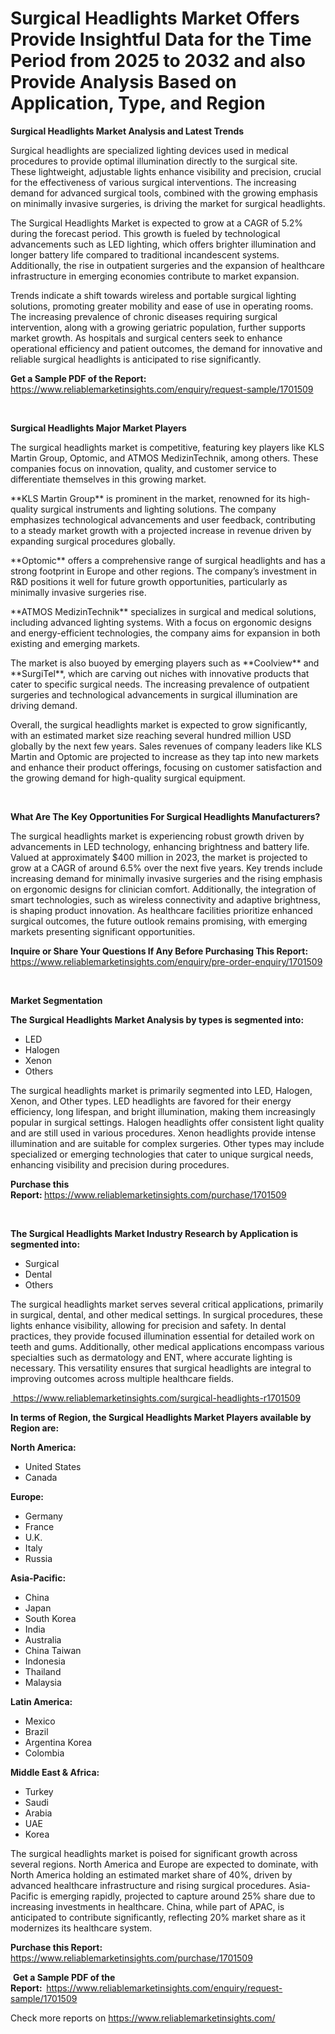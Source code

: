 <p><h1>Surgical Headlights Market Offers Provide Insightful Data for the Time Period from 2025 to 2032 and also Provide Analysis Based on Application, Type, and Region</h1></p><p><strong>Surgical Headlights Market Analysis and Latest Trends</strong></p>
<p><p>Surgical headlights are specialized lighting devices used in medical procedures to provide optimal illumination directly to the surgical site. These lightweight, adjustable lights enhance visibility and precision, crucial for the effectiveness of various surgical interventions. The increasing demand for advanced surgical tools, combined with the growing emphasis on minimally invasive surgeries, is driving the market for surgical headlights. </p><p>The Surgical Headlights Market is expected to grow at a CAGR of 5.2% during the forecast period. This growth is fueled by technological advancements such as LED lighting, which offers brighter illumination and longer battery life compared to traditional incandescent systems. Additionally, the rise in outpatient surgeries and the expansion of healthcare infrastructure in emerging economies contribute to market expansion. </p><p>Trends indicate a shift towards wireless and portable surgical lighting solutions, promoting greater mobility and ease of use in operating rooms. The increasing prevalence of chronic diseases requiring surgical intervention, along with a growing geriatric population, further supports market growth. As hospitals and surgical centers seek to enhance operational efficiency and patient outcomes, the demand for innovative and reliable surgical headlights is anticipated to rise significantly.</p></p>
<p><strong>Get a Sample PDF of the Report:&nbsp;</strong> <a href="https://www.reliablemarketinsights.com/enquiry/request-sample/1701509?utm_campaign=2667&utm_medium=2&utm_source=Github&utm_content=ia&utm_term=03032025&utm_id=surgical-headlights">https://www.reliablemarketinsights.com/enquiry/request-sample/1701509</a></p>
<p>&nbsp;</p>
<p><strong>Surgical Headlights Major Market Players</strong></p>
<p><p>The surgical headlights market is competitive, featuring key players like KLS Martin Group, Optomic, and ATMOS MedizinTechnik, among others. These companies focus on innovation, quality, and customer service to differentiate themselves in this growing market.</p><p>**KLS Martin Group** is prominent in the market, renowned for its high-quality surgical instruments and lighting solutions. The company emphasizes technological advancements and user feedback, contributing to a steady market growth with a projected increase in revenue driven by expanding surgical procedures globally.</p><p>**Optomic** offers a comprehensive range of surgical headlights and has a strong footprint in Europe and other regions. The company’s investment in R&D positions it well for future growth opportunities, particularly as minimally invasive surgeries rise.</p><p>**ATMOS MedizinTechnik** specializes in surgical and medical solutions, including advanced lighting systems. With a focus on ergonomic designs and energy-efficient technologies, the company aims for expansion in both existing and emerging markets.</p><p>The market is also buoyed by emerging players such as **Coolview** and **SurgiTel**, which are carving out niches with innovative products that cater to specific surgical needs. The increasing prevalence of outpatient surgeries and technological advancements in surgical illumination are driving demand.</p><p>Overall, the surgical headlights market is expected to grow significantly, with an estimated market size reaching several hundred million USD globally by the next few years. Sales revenues of company leaders like KLS Martin and Optomic are projected to increase as they tap into new markets and enhance their product offerings, focusing on customer satisfaction and the growing demand for high-quality surgical equipment.</p></p>
<p>&nbsp;</p>
<p><strong>What Are The Key Opportunities For Surgical Headlights Manufacturers?</strong></p>
<p><p>The surgical headlights market is experiencing robust growth driven by advancements in LED technology, enhancing brightness and battery life. Valued at approximately $400 million in 2023, the market is projected to grow at a CAGR of around 6.5% over the next five years. Key trends include increasing demand for minimally invasive surgeries and the rising emphasis on ergonomic designs for clinician comfort. Additionally, the integration of smart technologies, such as wireless connectivity and adaptive brightness, is shaping product innovation. As healthcare facilities prioritize enhanced surgical outcomes, the future outlook remains promising, with emerging markets presenting significant opportunities.</p></p>
<p><strong>Inquire or Share Your Questions If Any Before Purchasing This Report:</strong> <a href="https://www.reliablemarketinsights.com/enquiry/pre-order-enquiry/1701509?utm_campaign=2667&utm_medium=2&utm_source=Github&utm_content=ia&utm_term=03032025&utm_id=surgical-headlights">https://www.reliablemarketinsights.com/enquiry/pre-order-enquiry/1701509</a></p>
<p>&nbsp;</p>
<p><strong>Market Segmentation</strong></p>
<p><strong>The Surgical Headlights Market Analysis by types is segmented into:</strong></p>
<p><ul><li>LED</li><li>Halogen</li><li>Xenon</li><li>Others</li></ul></p>
<p><p>The surgical headlights market is primarily segmented into LED, Halogen, Xenon, and Other types. LED headlights are favored for their energy efficiency, long lifespan, and bright illumination, making them increasingly popular in surgical settings. Halogen headlights offer consistent light quality and are still used in various procedures. Xenon headlights provide intense illumination and are suitable for complex surgeries. Other types may include specialized or emerging technologies that cater to unique surgical needs, enhancing visibility and precision during procedures.</p></p>
<p><strong>Purchase this Report:&nbsp;</strong><a href="https://www.reliablemarketinsights.com/purchase/1701509?utm_campaign=2667&utm_medium=2&utm_source=Github&utm_content=ia&utm_term=03032025&utm_id=surgical-headlights">https://www.reliablemarketinsights.com/purchase/1701509</a></p>
<p>&nbsp;</p>
<p><strong>The Surgical Headlights Market Industry Research by Application is segmented into:</strong></p>
<p><ul><li>Surgical</li><li>Dental</li><li>Others</li></ul></p>
<p><p>The surgical headlights market serves several critical applications, primarily in surgical, dental, and other medical settings. In surgical procedures, these lights enhance visibility, allowing for precision and safety. In dental practices, they provide focused illumination essential for detailed work on teeth and gums. Additionally, other medical applications encompass various specialties such as dermatology and ENT, where accurate lighting is necessary. This versatility ensures that surgical headlights are integral to improving outcomes across multiple healthcare fields.</p></p>
<p><a href="https://www.reliablemarketinsights.com/surgical-headlights-r1701509?utm_campaign=2667&utm_medium=2&utm_source=Github&utm_content=ia&utm_term=03032025&utm_id=surgical-headlights">&nbsp;https://www.reliablemarketinsights.com/surgical-headlights-r1701509</a></p>
<p><strong>In terms of Region, the Surgical Headlights Market Players available by Region are:</strong></p>
<p>
    <p> <strong> North America: </strong>
        <ul>
            <li>United States</li>
            <li>Canada</li>
        </ul>
        </p> 
    <p> <strong> Europe: </strong>
        <ul>
            <li>Germany</li>
            <li>France</li>
            <li>U.K.</li>
            <li>Italy</li>
            <li>Russia</li>
        </ul>
        </p> 
    <p> <strong> Asia-Pacific: </strong>
        <ul>
            <li>China</li>
            <li>Japan</li>
            <li>South Korea</li>
            <li>India</li>
            <li>Australia</li>
            <li>China Taiwan</li>
            <li>Indonesia</li>
            <li>Thailand</li>
            <li>Malaysia</li>
        </ul>
        </p> 
    <p> <strong> Latin America: </strong>
        <ul>
            <li>Mexico</li>
            <li>Brazil</li>
            <li>Argentina Korea</li>
            <li>Colombia</li>
        </ul>
        </p> 
    <p> <strong> Middle East & Africa: </strong>
        <ul>
            <li>Turkey</li>
            <li>Saudi</li>
            <li>Arabia</li>
            <li>UAE</li>
            <li>Korea</li>
        </ul>
    </p>
    </p>
<p><p>The surgical headlights market is poised for significant growth across several regions. North America and Europe are expected to dominate, with North America holding an estimated market share of 40%, driven by advanced healthcare infrastructure and rising surgical procedures. Asia-Pacific is emerging rapidly, projected to capture around 25% share due to increasing investments in healthcare. China, while part of APAC, is anticipated to contribute significantly, reflecting 20% market share as it modernizes its healthcare system.</p></p>
<p><strong>Purchase this Report: </strong><a href="https://www.reliablemarketinsights.com/purchase/1701509?utm_campaign=2667&utm_medium=2&utm_source=Github&utm_content=ia&utm_term=03032025&utm_id=surgical-headlights">https://www.reliablemarketinsights.com/purchase/1701509</a></p>
<p>&nbsp;<strong>Get a Sample PDF of the Report:&nbsp;&nbsp;</strong><a href="https://www.reliablemarketinsights.com/enquiry/request-sample/1701509?utm_campaign=2667&utm_medium=2&utm_source=Github&utm_content=ia&utm_term=03032025&utm_id=surgical-headlights">https://www.reliablemarketinsights.com/enquiry/request-sample/1701509</a></p>
<p><strong></strong></p>
<p>Check more reports on <a href="https://www.reliablemarketinsights.com/?utm_campaign=2667&utm_medium=2&utm_source=Github&utm_content=ia&utm_term=03032025&utm_id=surgical-headlights">https://www.reliablemarketinsights.com/</a></p>